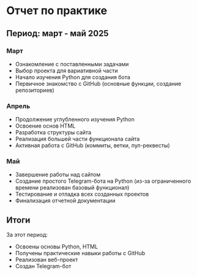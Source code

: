 # Отчет по практике

## Период: март - май 2025

### Март
- Ознакомление с поставленными задачами
- Выбор проекта для вариативной части
- Начало изучения Python для создания бота
- Первичное знакомство с GitHub (основные функции, создание репозиториев)

### Апрель
- Продолжение углубленного изучения Python
- Освоение основ HTML
- Разработка структуры сайта
- Реализация большей части функционала сайта
- Активная работа с GitHub (коммиты, ветки, пул-реквесты)

### Май
- Завершение работы над сайтом
- Создание простого Telegram-бота на Python (из-за ограниченного времени реализован базовый функционал)
- Тестирование и отладка всех созданных проектов
- Финализация отчетной документации

## Итоги
За этот период:
- Освоены основы Python, HTML
- Получены практические навыки работы с GitHub
- Реализован веб-проект
- Создан Telegram-бот

